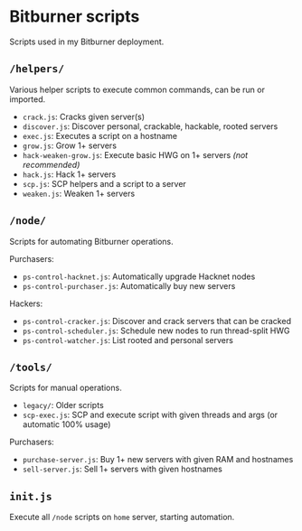 # Bitburner scripts

Scripts used in my Bitburner deployment.

## `/helpers/`

Various helper scripts to execute common commands, can be run or imported.

- `crack.js`: Cracks given server(s)
- `discover.js`: Discover personal, crackable, hackable, rooted servers
- `exec.js`: Executes a script on a hostname
- `grow.js`: Grow 1+ servers
- `hack-weaken-grow.js`: Execute basic HWG on 1+ servers *(not recommended)*
- `hack.js`: Hack 1+ servers
- `scp.js`: SCP helpers and a script to a server
- `weaken.js`: Weaken 1+ servers

## `/node/`

Scripts for automating Bitburner operations.

Purchasers:

- `ps-control-hacknet.js`: Automatically upgrade Hacknet nodes
- `ps-control-purchaser.js`: Automatically buy new servers

Hackers:

- `ps-control-cracker.js`: Discover and crack servers that can be cracked
- `ps-control-scheduler.js`: Schedule new nodes to run thread-split HWG
- `ps-control-watcher.js`: List rooted and personal servers

## `/tools/`

Scripts for manual operations.

- `legacy/`: Older scripts
- `scp-exec.js`: SCP and execute script with given threads and args (or automatic 100% usage)

Purchasers:

- `purchase-server.js`: Buy 1+ new servers with given RAM and hostnames
- `sell-server.js`: Sell 1+ servers with given hostnames

## `init.js`

Execute all `/node` scripts on `home` server, starting automation.
